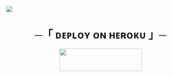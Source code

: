 <img src="https://readme-typing-svg.herokuapp.com?color=FF0000&width=420&lines=🧋+ⒼⓄⓀⓊ+ⓂⓊⓈⒾⒸ+ⒷⓄⓉ+🧋">





<h1 align="center">
    ─「 ᴅᴇᴩʟᴏʏ ᴏɴ ʜᴇʀᴏᴋᴜ 」─
</h1>

<p align="center"><a href="https://dashboard.heroku.com/new?template=https://github.com/Bhola116/GOKUMUSIC"> <img src="https://img.shields.io/badge/Deploy%20On%20Heroku-00FFFF?style=for-the-badge&logo=heroku" width="220" height="60"/></a></p>
